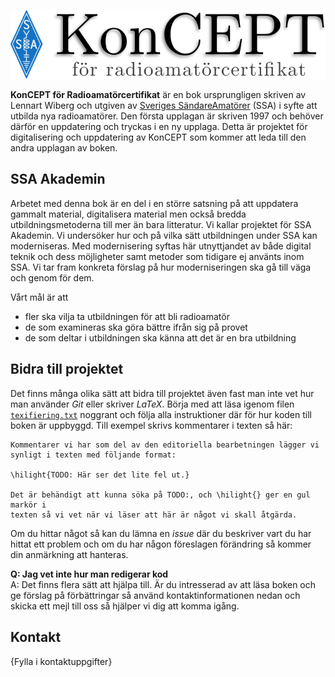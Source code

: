 
![KonCEPT för radioamatörcertifikat]

**KonCEPT för Radioamatörcertifikat** är en bok ursprungligen skriven av Lennart Wiberg och utgiven av [Sveriges SändareAmatörer](http://ssa.se) (SSA) i syfte att utbilda nya radioamatörer. Den första upplagan är skriven 1997 och behöver därför en uppdatering och tryckas i en ny upplaga. Detta är projektet för digitalisering och uppdatering av KonCEPT som kommer att leda till den andra upplagan av boken. 

## SSA Akademin
Arbetet med denna bok är en del i en större satsning på att uppdatera gammalt material, digitalisera material men också bredda utbildningsmetoderna till mer än bara litteratur. Vi kallar projektet för SSA Akademin. Vi undersöker hur och på vilka sätt utbildningen under SSA kan moderniseras. Med modernisering syftas här utnyttjandet av både digital teknik och dess möjligheter samt metoder som tidigare ej använts inom SSA. Vi tar fram konkreta förslag på hur moderniseringen ska gå till väga och genom för dem.

Vårt mål är att

- fler ska vilja ta utbildningen för att bli radioamatör
- de som examineras ska göra bättre ifrån sig på provet
- de som deltar i utbildningen ska känna att det är en bra utbildning


## Bidra till projektet
Det finns många olika sätt att bidra till projektet även fast man inte vet hur man använder *Git* eller skriver *LaTeX*. Börja med att läsa igenom filen [`texifiering.txt`](texifiering.txt) noggrant och följa alla instruktioner där för hur koden till boken är uppbyggd. Till exempel skrivs kommentarer i texten så här:

	Kommentarer vi har som del av den editoriella bearbetningen lägger vi
	synligt i texten med följande format:
	
	\hilight{TODO: Här ser det lite fel ut.}
	
	Det är behändigt att kunna söka på TODO:, och \hilight{} ger en gul markör i
	texten så vi vet när vi läser att här är något vi skall åtgärda.

Om du hittar något så kan du lämna en *issue* där du beskriver vart du har hittat ett problem och om du har någon föreslagen förändring så kommer din anmärkning att hanteras.

**Q: Jag vet inte hur man redigerar kod**  
A: Det finns flera sätt att hjälpa till. Är du intresserad av att läsa boken och ge förslag på förbättringar så använd kontaktinformationen nedan och skicka ett mejl till oss så hjälper vi dig att komma igång.

## Kontakt
{Fylla i kontaktuppgifter}

[KonCEPT för radioamatörcertifikat]: koncept.png

